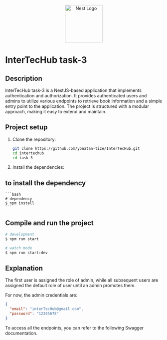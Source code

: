 <p align="center">
  <a href="http://nestjs.com/" target="blank"><img src="https://nestjs.com/img/logo-small.svg" width="120" alt="Nest Logo" /></a>
</p>

[circleci-image]: https://img.shields.io/circleci/build/github/nestjs/nest/master?token=abc123def456
[circleci-url]: https://circleci.com/gh/nestjs/nest


# InterTecHub task-3


## Description

InterTecHub task-3 is a NestJS-based application that implements authentication and authorization. It provides authenticated users and admins to utilize various endpoints to retrieve book information and a simple entry point to the application. The project is structured with a modular approach, making it easy to extend and maintain.

## Project setup

1. Clone the repository:
    ```bash
    git clone https://github.com/yonatan-tize/InterTecHub.git
    cd intertechub
    cd task-3
    ```

2. Install the dependencies:
 ## to install the dependency
    ```bash
    # dependency
    $ npm install
    ```

## Compile and run the project

```bash
# development
$ npm run start

# watch mode
$ npm run start:dev

```

## Explanation

The first user is assigned the role of admin, while all subsequent users are assigned the default role of user until an admin promotes them.

For now, the admin credentials are:
```json
{
  "email": "interTecHub@gmail.com",
  "password": "12345678"
}
```

To access all the endpoints, you can refer to the following Swagger documentation.

